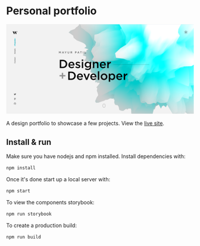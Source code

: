 # Personal portfolio

[![Site preview](/public/social-image.png)](https://mayurpatild.github.io)

A design portfolio to showcase a few projects. View the [live site](https://mayurpatild.github.io/).

## Install & run

Make sure you have nodejs and npm installed. Install dependencies with:

```bash
npm install
```

Once it's done start up a local server with:

```bash
npm start
```

To view the components storybook:

```bash
npm run storybook
```

To create a production build:

```bash
npm run build
```
